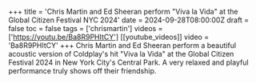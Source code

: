 +++
title = 'Chris Martin and Ed Sheeran perform "Viva la Vida" at the Global Citizen Festival NYC 2024' 
date = 2024-09-28T08:00:00Z
draft = false
toc = false
tags = ['chrismartin']
videos = ['https://youtu.be/Ba8R9PHItCY']
[[youtube_videos]]
video = 'Ba8R9PHItCY'
+++
Chris Martin and Ed Sheeran perform a beautiful acoustic version of Coldplay's hit "Viva la Vida" at the Global Citizen Festival 2024 in New York City's Central Park. A very relaxed and playful performance truly shows off their friendship.
